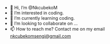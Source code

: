 - 👋 Hi, I’m @NkcubekoM
- 👀 I’m interested in coding. 
- 🌱 I’m currently learning coding. 
- 💞️ I’m looking to collaborate on ...
- 📫 How to reach me? Contact me on my email nkcubekomsengi@gmail.com 

<!---
NkcubekoM/NkcubekoM is a ✨ special ✨ repository because its `README.md` (this file) appears on your GitHub profile.
You can click the Preview link to take a look at your changes.
--->
